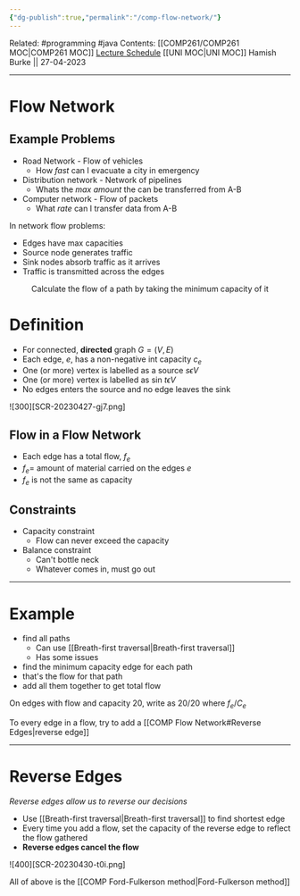 ```yaml
---
{"dg-publish":true,"permalink":"/comp-flow-network/"}
---
```


Related: #programming #java 
Contents: [[COMP261/COMP261 MOC\|COMP261 MOC]]
[Lecture Schedule](https://ecs.wgtn.ac.nz/Courses/COMP261_2023T1/LectureSchedule)
[[UNI MOC\|UNI MOC]]
Hamish Burke || 27-04-2023
***

# Flow Network

## Example Problems

- Road Network - Flow of vehicles
	- How *fast* can I evacuate a city in emergency
- Distribution network - Network of pipelines
	- Whats the *max amount* the can be transferred from A-B
- Computer network - Flow of packets
	- What *rate* can I transfer data from A-B


In network flow problems:
- Edges have max capacities
- Source node generates traffic
- Sink nodes absorb traffic as it arrives
- Traffic is transmitted across the edges


<p align="center">
Calculate the flow of a path by taking the minimum capacity of it
</p>

# Definition

- For connected, **directed** graph $G=(V,E)$
- Each edge, $e$, has a non-negative int capacity $c_e$
- One (or more) vertex is labelled as a source $s \epsilon V$
- One (or more) vertex is labelled as sin $t \epsilon V$
- No edges enters the source and no edge leaves the sink

![300][SCR-20230427-gj7.png]

## Flow in a Flow Network

- Each edge has a total flow, $f_e$
- $f_e =$ amount of material carried on the edges $e$
- $f_e$ is not the same as capacity

## Constraints

- Capacity constraint
	- Flow can never exceed the capacity
- Balance constraint
	- Can't bottle neck
	- Whatever comes in, must go out


***

# Example

- find all paths
	- Can use [[Breath-first traversal\|Breath-first traversal]]
	- Has some issues
- find the minimum capacity edge for each path
- that's the flow for that path
- add all them together to get total flow

On edges with flow and capacity 20, write as $20/20$ where $f_e/C_e$

To every edge in a flow, try to add a [[COMP Flow Network#Reverse Edges\|reverse edge]]


***

# Reverse Edges

*Reverse edges allow us to reverse our decisions*

- Use [[Breath-first traversal\|Breath-first traversal]] to find shortest edge
- Every time you add a flow, set the capacity of the reverse edge to reflect the flow gathered
- **Reverse edges cancel the flow**

![400][SCR-20230430-t0i.png]




All of above is the [[COMP Ford-Fulkerson method\|Ford-Fulkerson method]]

